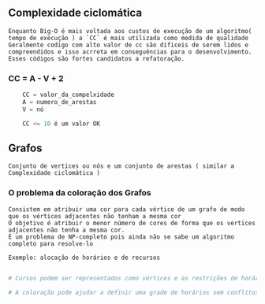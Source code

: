 ## Complexidade ciclomática

    Enquanto Big-O é mais voltada aos custos de execução de um algoritmo( tempo de execução ) a `CC` é mais utilizada como medida de qualidade 
    Geralmente codigo com alto valor de cc são dificeis de serem lidos e compreendidos e isso acrreta em conseguências para o desenvolvimento. Esses códigos são fortes candidatos a refatoração.

### CC = A - V + 2
```javascript
    CC = valor_da_compelxidade
    A = numero_de_arestas
    V = nó

    CC <= 10 é um valor OK

```


## Grafos
    Conjunto de vertices ou nós e um conjunto de arestas ( similar a Complexidade ciclomática )

### O problema da coloração dos Grafos
    Consistem em atribuir uma cor para cada vértice de um grafo de modo que os vértices adjacentes não tenham a mesma cor
    O objetivo é atribuir o menor número de cores de forma que os vertices adjacentes não tenha a mesma cor.
    É um problema de NP-completo pois ainda não se sabe um algoritmo completo para resolve-lo

    Exemplo: alocação de horários e de recursos
```python

# Cursos podem ser representados como vértices e as restrições de horários podem ser as arestas

# A coloração pode ajudar a definir uma grade de horários sem conflitos
```